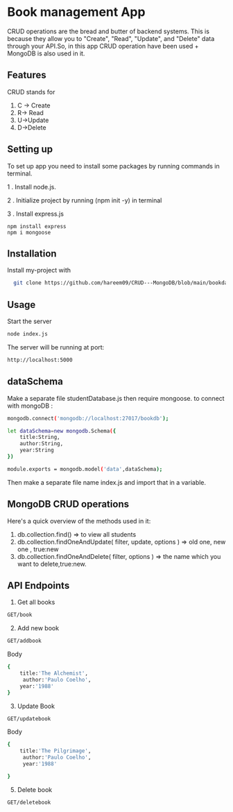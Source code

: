 
# Book management App
CRUD operations are the bread and butter of backend systems. This is because they allow you to "Create", "Read", "Update", and "Delete" data through your API.So, in this app CRUD operation have been used + MongoDB is also used in it.


## Features
CRUD stands for

1. C -> Create
2. R-> Read
3. U->Update
4. D->Delete


## Setting up
To set up  app you need to install some packages by running commands in terminal.

1 . Install node.js.

2 . Initialize project by running (npm init -y) in terminal

3 . Install express.js
          
    npm install express
    npm i mongoose

## Installation

Install my-project with 

```bash
  git clone https://github.com/hareem09/CRUD---MongoDB/blob/main/bookdata.js
```

    
## Usage
Start the server
```bash
node index.js
```
The server will be running at port:
```bash
http://localhost:5000
```


## dataSchema
Make a separate file studentDatabase.js then require mongoose.
to connect with mongoDB :
```bash
mongodb.connect('mongodb://localhost:27017/bookdb');

let dataSchema=new mongodb.Schema({
    title:String,
    author:String,
    year:String
})

module.exports = mongodb.model('data',dataSchema);
```
Then make a separate file name index.js and import that in a variable.
## MongoDB CRUD operations 
Here's a quick overview of the  methods used in it:

1. db.collection.find() => to view all students
2. db.collection.findOneAndUpdate( filter, update, options ) => old one, new one , true:new  
3. db.collection.findOneAndDelete( filter, options ) => the name which you want to delete,true:new.

## API Endpoints
1. Get all books
```bash
GET/book
```
2. Add new book 
```bash
GET/addbook
```
Body
```bash
{
    title:'The Alchemist',
     author:'Paulo Coelho',
    year:'1988'
}
```
3. Update Book
```bash
GET/updatebook
```
Body
```bash
{
    title:'The Pilgrimage',
     author:'Paulo Coelho',
     year:'1988'

}
```
5. Delete book
```bash
GET/deletebook
```
